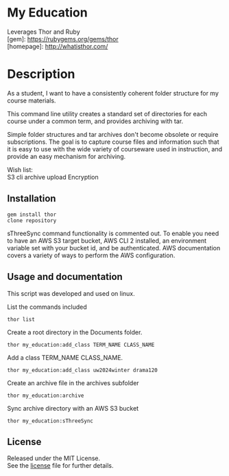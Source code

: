 My Education
============

Leverages Thor and Ruby  
[gem]: https://rubygems.org/gems/thor  
[homepage]: http://whatisthor.com/

Description
===========

As a student, I want to have a consistently coherent folder structure for my course materials.

This command line utility creates a standard set of directories for each course under a common term,
and provides archiving with tar.

Simple folder structures and tar archives don't become obsolete or require subscriptions.
The goal is to capture course files and information such that it is easy to use with the 
wide variety of courseware used in instruction, and provide an easy mechanism for archiving.  

Wish list:  
S3 cli archive upload
Encryption

Installation
------------
    gem install thor
    clone repository

sThreeSync command functionality is commented out. To enable you need to have an AWS S3 target
bucket, AWS CLI 2 installed, an environment variable set with your bucket id, and be authenticated.
AWS documentation covers a variety of ways to perform the AWS configuration.

Usage and documentation
-----------------------
This script was developed and used on linux.

List the commands included

    thor list

Create a root directory in the Documents folder.  

    thor my_education:add_class TERM_NAME CLASS_NAME 

Add a class TERM_NAME CLASS_NAME. 

    thor my_education:add_class uw2024winter drama120

Create an archive file in the archives subfolder

    thor my_education:archive

Sync archive directory with an AWS S3 bucket

    thor my_education:sThreeSync

License
-------
Released under the MIT License.  
See the [license] file for further details.

[license]: LICENSE.md
